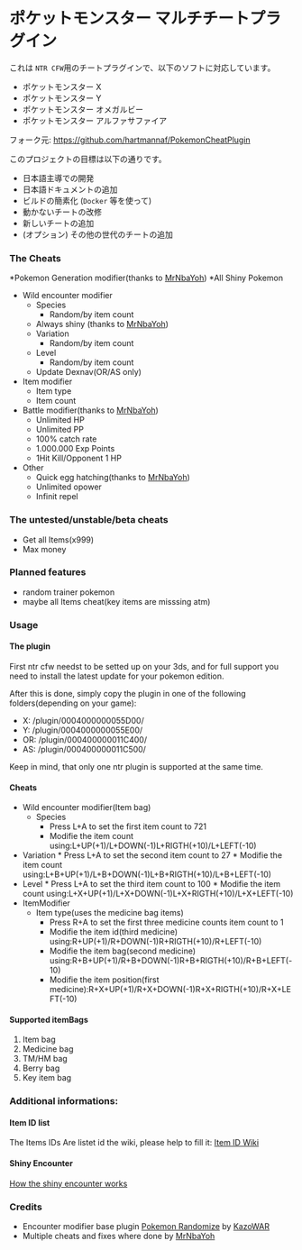 ポケットモンスター マルチチートプラグイン
==================================

これは `NTR CFW`用のチートプラグインで、以下のソフトに対応しています。

* ポケットモンスター X
* ポケットモンスター Y
* ポケットモンスター オメガルビー
* ポケットモンスター アルファサファイア

フォーク元: https://github.com/hartmannaf/PokemonCheatPlugin

このプロジェクトの目標は以下の通りです。

* 日本語主導での開発
* 日本語ドキュメントの追加
* ビルドの簡素化 (`Docker` 等を使って)
* 動かないチートの改修
* 新しいチートの追加
* (オプション) その他の世代のチートの追加

### The Cheats

*Pokemon Generation modifier(thanks to [MrNbaYoh](https://github.com/MrNbaYoh))
    *All Shiny Pokemon
* Wild encounter modifier
    * Species
        * Random/by item count
    * Always shiny (thanks to [MrNbaYoh](https://github.com/MrNbaYoh))
    * Variation
        * Random/by item count
    * Level
        * Random/by item count
    * Update Dexnav(OR/AS only)
* Item modifier
    * Item type
    * Item count
* Battle modifier(thanks to [MrNbaYoh](https://github.com/MrNbaYoh))
    * Unlimited HP
    * Unlimited PP
    * 100% catch rate
    * 1.000.000 Exp Points
    * 1Hit Kill/Opponent 1 HP
* Other
    * Quick egg hatching(thanks to [MrNbaYoh](https://github.com/MrNbaYoh))
    * Unlimited opower
    * Infinit repel

### The untested/unstable/beta cheats

* Get all Items(x999)
* Max money

### Planned features

* random trainer pokemon
* maybe all Items cheat(key items are misssing atm)

### Usage

#### The plugin

First ntr cfw needst to be setted up on your 3ds, and for full support you need to install the latest update for your pokemon edition.

After this is done, simply copy the plugin in one of the following folders(depending on your game):

* X:  /plugin/0004000000055D00/
* Y:  /plugin/0004000000055E00/
* OR: /plugin/000400000011C400/
* AS: /plugin/000400000011C500/

Keep in mind, that only one ntr plugin is supported at the same time.

#### Cheats

* Wild encounter modifier(Item bag)
   * Species
       * Press L+A to set the first item count to 721
       * Modifie the item count using:L+UP(+1)/L+DOWN(-1)L+RIGTH(+10)/L+LEFT(-10) 
 * Variation
       * Press L+A to set the second item count to 27
       * Modifie the item count using:L+B+UP(+1)/L+B+DOWN(-1)L+B+RIGTH(+10)/L+B+LEFT(-10) 
 * Level
       * Press L+A to set the third item count to 100
       * Modifie the item count using:L+X+UP(+1)/L+X+DOWN(-1)L+X+RIGTH(+10)/L+X+LEFT(-10) 
* ItemModifier
    * Item type(uses the medicine bag items)
        * Press R+A to set the first three medicine counts item count to 1
        * Modifie the item id(third medicine) using:R+UP(+1)/R+DOWN(-1)R+RIGTH(+10)/R+LEFT(-10)
        * Modifie the item bag(second medicine) using:R+B+UP(+1)/R+B+DOWN(-1)R+B+RIGTH(+10)/R+B+LEFT(-10)  
        * Modifie the item position(first medicine):R+X+UP(+1)/R+X+DOWN(-1)R+X+RIGTH(+10)/R+X+LEFT(-10)

#### Supported itemBags

1. Item bag
2. Medicine bag
3. TM/HM bag
4. Berry bag
5. Key item bag


### Additional informations:

#### Item ID list

The Items IDs Are listet id the wiki, please help to fill it:
[Item ID Wiki](https://github.com/hartmannaf/PokemonCheatPlugin/wiki/itemList)

#### Shiny Encounter
[How the shiny encounter works](https://github.com/hartmannaf/PokemonCheatPlugin/wiki/Shiny-PID-Calculation)

### Credits
* Encounter modifier base plugin [Pokemon Randomize](https://gbatemp.net/threads/pokemon-randomize-a-pokemon-x-y-or-as-ntr-cfw-plugin.397096/) by [KazoWAR](https://gbatemp.net/members/kazowar.133086/)
* Multiple cheats and fixes where done by [MrNbaYoh](https://github.com/MrNbaYoh)
